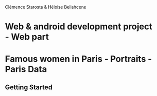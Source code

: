Clémence Starosta & Héloise Bellahcene

# **Web & android development project - Web part**
# Famous women in Paris - Portraits - Paris Data

##  Getting Started



